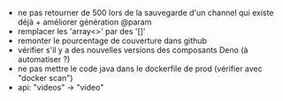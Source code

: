 - ne pas retourner de 500 lors de la sauvegarde d'un channel qui existe déjà +
  améliorer génération @param
- remplacer les 'array<>' par des '[]'
- remonter le pourcentage de couverture dans github
- vérifier s'il y a des nouvelles versions des composants Deno (à automatiser ?)
- ne pas mettre le code java dans le dockerfile de prod (vérifier avec "docker
  scan")
- api: "videos" -> "video"
